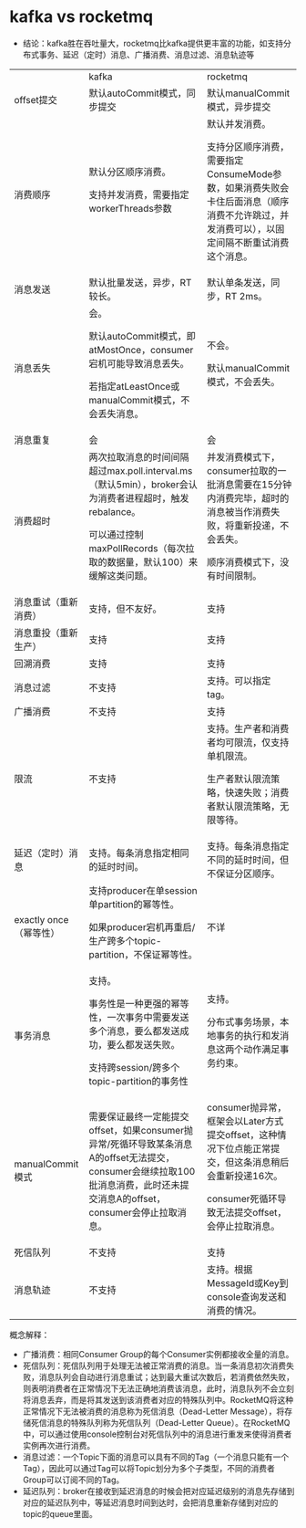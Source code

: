 # kafka vs rocketmq
- 结论：kafka胜在吞吐量大，rocketmq比kafka提供更丰富的功能，如支持分布式事务、延迟（定时）消息、广播消费、消息过滤、消息轨迹等
<table>
  <tr>
   <td>
   </td>
   <td>kafka
   </td>
   <td>rocketmq
   </td>
  </tr>
  <tr>
   <td>offset提交
   </td>
   <td>默认autoCommit模式，同步提交
   </td>
   <td>默认manualCommit模式，异步提交
   </td>
  </tr>
  <tr>
   <td>消费顺序
   </td>
   <td>默认分区顺序消费。
<p>
支持并发消费，需要指定workerThreads参数
   </td>
   <td>默认并发消费。
<p>
支持分区顺序消费，需要指定ConsumeMode参数，如果消费失败会卡住后面消息（顺序消费不允许跳过，并发消费可以），以固定间隔不断重试消费这个消息。
   </td>
  </tr>
  <tr>
   <td>消息发送
   </td>
   <td>默认批量发送，异步，RT 较长。
   </td>
   <td>默认单条发送，同步，RT 2ms。
   </td>
  </tr>
  <tr>
   <td>消息丢失
   </td>
   <td>会。
<p>
默认autoCommit模式，即atMostOnce，consumer宕机可能导致消息丢失。
<p>
若指定atLeastOnce或manualCommit模式，不会丢失消息。
   </td>
   <td>不会。
<p>
默认manualCommit模式，不会丢失。
   </td>
  </tr>
  <tr>
   <td>消息重复
   </td>
   <td>会
   </td>
   <td>会
   </td>
  </tr>
  <tr>
   <td>消费超时
   </td>
   <td>两次拉取消息的时间间隔超过max.poll.interval.ms（默认5min），broker会认为消费者进程超时，触发rebalance。
<p>
可以通过控制maxPollRecords（每次拉取的数据量，默认100）来缓解这类问题。
   </td>
   <td>并发消费模式下，consumer拉取的一批消息需要在15分钟内消费完毕，超时的消息被当作消费失败，将重新投递，不会丢失。
<p>
顺序消费模式下，没有时间限制。
   </td>
  </tr>
  <tr>
   <td>消息重试（重新消费）
   </td>
   <td>支持，但不友好。
   </td>
   <td>支持
   </td>
  </tr>
  <tr>
   <td>消息重投（重新生产）
   </td>
   <td>支持
   </td>
   <td>支持
   </td>
  </tr>
  <tr>
   <td>回溯消费
   </td>
   <td>支持
   </td>
   <td>支持
   </td>
  </tr>
  <tr>
   <td>消息过滤
   </td>
   <td>不支持
   </td>
   <td>支持。可以指定tag。
   </td>
  </tr>
  <tr>
   <td>广播消费
   </td>
   <td>不支持
   </td>
   <td>支持
   </td>
  </tr>
  <tr>
   <td>限流
   </td>
   <td>不支持
   </td>
   <td>支持。生产者和消费者均可限流，仅支持单机限流。
<p>
生产者默认限流策略，快速失败；消费者默认限流策略，无限等待。
   </td>
  </tr>
  <tr>
   <td>延迟（定时）消息
   </td>
   <td>支持。每条消息指定相同的延时时间。
   </td>
   <td>支持。每条消息指定不同的延时时间，但不保证分区顺序。
   </td>
  </tr>
  <tr>
   <td>exactly once（幂等性）
   </td>
   <td>支持producer在单session单partition的幂等性。
<p>
如果producer宕机再重启/生产跨多个topic-partition，不保证幂等性。
   </td>
   <td>不详
   </td>
  </tr>
  <tr>
   <td>事务消息
   </td>
   <td>支持。
<p>
事务性是一种更强的幂等性，一次事务中需要发送多个消息，要么都发送成功，要么都发送失败。
<p>
支持跨session/跨多个topic-partition的事务性
   </td>
   <td>支持。
<p>
分布式事务场景，本地事务的执行和发消息这两个动作满足事务约束。
   </td>
  </tr>
  <tr>
   <td>manualCommit模式
   </td>
   <td>需要保证最终一定能提交offset，如果consumer抛异常/死循环导致某条消息A的offset无法提交，consumer会继续拉取100批消息消费，此时还未提交消息A的offset，consumer会停止拉取消息。
   </td>
   <td>consumer抛异常，框架会以Later方式提交offset，这种情况下位点能正常提交，但这条消息稍后会重新投递16次。
<p>
consumer死循环导致无法提交offset，会停止拉取消息。
   </td>
  </tr>
  <tr>
   <td>死信队列
   </td>
   <td>不支持
   </td>
   <td>支持
   </td>
  </tr>
  <tr>
   <td>消息轨迹
   </td>
   <td>不支持
   </td>
   <td>支持。根据MessageId或Key到console查询发送和消费的情况。
   </td>
  </tr>
</table>


概念解释：
* 广播消费：相同Consumer Group的每个Consumer实例都接收全量的消息。
* 死信队列：死信队列用于处理无法被正常消费的消息。当一条消息初次消费失败，消息队列会自动进行消息重试；达到最大重试次数后，若消费依然失败，则表明消费者在正常情况下无法正确地消费该消息，此时，消息队列不会立刻将消息丢弃，而是将其发送到该消费者对应的特殊队列中。RocketMQ将这种正常情况下无法被消费的消息称为死信消息（Dead-Letter Message），将存储死信消息的特殊队列称为死信队列（Dead-Letter Queue）。在RocketMQ中，可以通过使用console控制台对死信队列中的消息进行重发来使得消费者实例再次进行消费。
* 消息过滤：一个Topic下面的消息可以具有不同的Tag（一个消息只能有一个Tag），因此可以通过Tag可以将Topic划分为多个子类型，不同的消费者Group可以订阅不同的Tag。
* 延迟队列：broker在接收到延迟消息的时候会把对应延迟级别的消息先存储到对应的延迟队列中，等延迟消息时间到达时，会把消息重新存储到对应的topic的queue里面。
